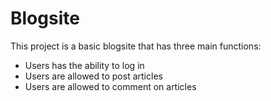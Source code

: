 # Blogsite
This project is a basic blogsite that has three main functions:
- Users has the ability to log in
- Users are allowed to post articles
- Users are allowed to comment on articles